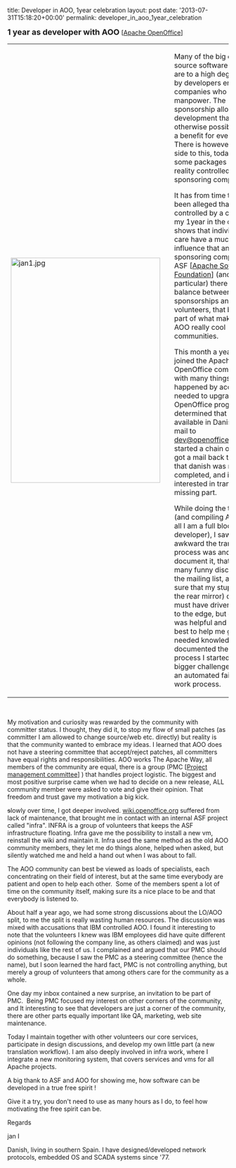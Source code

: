 title: Developer in AOO, 1year celebration
layout: post
date: '2013-07-31T15:18:20+00:00'
permalink: developer_in_aoo_1year_celebration

<p><font size="4"><b>1 year as developer with AOO</b></font> [<a href="https://www.openoffice.org/">Apache OpenOffice</a>]<br /></p> 
  <table width="100%" cellspacing="1" cellpadding="1" border="0"> 
    <tbody> 
      <tr> 
        <td><img width="340" height="512" src="https://openoffice.apache.org/images/blog/Jan.jpeg" alt="jan1.jpg" /></td> 
        <td> <br /></td> 
        <td> 
          <p>Many of the big open source software packages are to a high degree 
driven by developers employed by companies who sponsor manpower. The 
sponsorship allows a faster development than otherwise possible which is a
 benefit for everybody. There is however a negative side to this, today 
we see some packages being in reality controlled by the sponsoring 
companies.</p> 
          <p>It has from time to time been alleged that AOO is controlled by a 
company, my 1year in the community shows that individuals who care have a
 much higher influence that any sponsoring company. In ASF [<a href="https://www.apache.org/">Apache Software Foundation</a>] (and AOO in 
particular) there is a sound balance between sponsorships and active 
volunteers, that balance is part of what makes ASF and AOO really cool 
communities.</p> 
          <p>This month a year ago, I joined the Apache OpenOffice community, as with many things in life it happened by accident. I needed to upgrade my OpenOffice program and determined that it was not available in Danish. A short mail to 
<a href="mailto:dev@openoffice.apache.org" target="_blank">dev@openoffice.apache.org</a> started a chain of events. I got a mail back telling me that danish was nearly completed, and if I would be interested in translating the missing part.</p> 
          <p>While doing the translation (and compiling AOO, after all I am a full blooded developer), I saw how awkward the translation process was and started to document it, that caused many funny discussions on the mailing list, and I am sure that my stupid (seen in the rear mirror) questions must have driven one or two to the edge, but everybody was helpful and did their best to help me gain the needed knowledge. Having documented the current process I started on a bigger challenge, to define an automated failure proof work process.</p> 
        </td> 
      </tr> 
    </tbody> 
  </table><br /> 
  <p>My motivation and curiosity was rewarded by the community with committer status. I thought, they did it, to stop my flow of small patches (as committer I am allowed to change source/web etc. directly) but reality is that the community wanted to embrace my ideas. I learned that AOO does not have a steering committee that accept/reject patches, all committers have equal rights and responsibilities. AOO works The Apache Way, all members of the community are equal, there is a group (PMC [<a href="http://www.apache.org/dev/pmc.html">Project management committee</a>] ) that handles project logistic. The biggest and most positive surprise came when we had to decide on a new release, ALL community member were asked to vote and give their opinion. That freedom and trust gave my motivation a big kick.</p> 
  <p><strike>s</strike>lowly over time, I got deeper involved. <a href="wiki.openoffice.org">wiki.openoffice.org</a> suffered from lack of maintenance, that brought me in contact with an internal ASF project called &quot;infra&quot;. INFRA is a group of volunteers that keeps the ASF infrastructure floating. Infra gave me the possibility to install a new vm, reinstall the wiki and maintain it. Infra used the same method as the old AOO community members, they let me do things alone, helped when asked, but silently watched me and held a hand out when I was about to fall.</p> 
  <p>The AOO community can best be viewed as loads of specialists, each concentrating on their field of interest, but at the same time everybody are patient and open to help each other.&nbsp; Some of the members spent a lot of time on the community itself, making sure its a nice place to be and that everybody is listened to.</p> 
  <p>About half a year ago, we had some strong discussions about the LO/AOO split, to me the split is really wasting human resources. The discussion was mixed with accusations that IBM controlled AOO. I found it interesting to note that the volunteers I knew was IBM employees did have quite different opinions (not following the company line, as others claimed) and was just individuals like the rest of us. I complained and argued that our PMC should do something, because I saw the PMC as a 
steering committee (hence the name), but I soon learned the hard fact, PMC is not controlling anything, but merely a group of volunteers that among others care for the community as a whole.</p> 
  <p>One day my inbox contained a new surprise, an invitation to be part of PMC.&nbsp; Being PMC focused my interest on other corners of the community, and It interesting to see that developers are just a corner of the 
community, there are other parts equally important like QA, 
marketing, web site maintenance.</p> 
  <p>Today I maintain together with other volunteers our core services, participate in design discussions, and develop my own little part (a new translation workflow). I am also deeply involved in infra work, where I&nbsp; integrate a new monitoring system, that covers services and vms for all Apache projects.<br /></p> 
  <p>A big thank to ASF and AOO for showing me, how software can be developed in a true free spirit !</p> 
  <p>Give it a try, you don't need to use as many hours as I do, to feel how motivating the free spirit can be.</p> 
  <p>Regards</p> 
  <p> jan I </p> 
  <p>Danish, living in southern Spain. I have designed/developed network protocols, embedded OS and SCADA systems since '77.<br /></p> 
  <p><br /></p>
